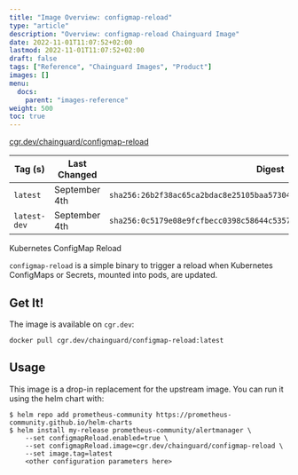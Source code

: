 ```yaml
---
title: "Image Overview: configmap-reload"
type: "article"
description: "Overview: configmap-reload Chainguard Image"
date: 2022-11-01T11:07:52+02:00
lastmod: 2022-11-01T11:07:52+02:00
draft: false
tags: ["Reference", "Chainguard Images", "Product"]
images: []
menu:
  docs:
    parent: "images-reference"
weight: 500
toc: true
---
```


[cgr.dev/chainguard/configmap-reload](https://github.com/chainguard-images/images/tree/main/images/configmap-reload)

| Tag (s)       | Last Changed  | Digest                                                                    |
|---------------|---------------|---------------------------------------------------------------------------|
|  `latest`     | September 4th | `sha256:26b2f38ac65ca2bdac8e25105baa57304ec5d30d4213b1431724d07bcc1e319d` |
|  `latest-dev` | September 4th | `sha256:0c5179e08e9fcfbecc0398c58644c5357e48e7d60f9ddb7abd87625bd282d73d` |



Kubernetes ConfigMap Reload

`configmap-reload` is a simple binary to trigger a reload when Kubernetes ConfigMaps or Secrets, mounted into pods, are updated.

## Get It!

The image is available on `cgr.dev`:

```
docker pull cgr.dev/chainguard/configmap-reload:latest
```

## Usage

This image is a drop-in replacement for the upstream image.
You can run it using the helm chart with:

```shell
$ helm repo add prometheus-community https://prometheus-community.github.io/helm-charts
$ helm install my-release prometheus-community/alertmanager \
    --set configmapReload.enabled=true \
    --set configmapReload.image=cgr.dev/chainguard/configmap-reload \
    --set image.tag=latest
    <other configuration parameters here>
```

